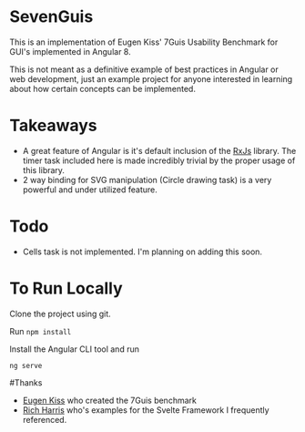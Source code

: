 # SevenGuis

This is an implementation of Eugen Kiss' 7Guis Usability Benchmark 
for GUI's implemented in Angular 8.

This is not meant as a definitive example of best practices in Angular or web development,
just an example project for anyone interested in learning about how certain concepts can be implemented.


# Takeaways
* A great feature of Angular is it's default inclusion of the [RxJs](https://rxjs-dev.firebaseapp.com/) library.
The timer task included here is made incredibly trivial by the proper usage of this library.
* 2 way binding for SVG manipulation (Circle drawing task) is a very powerful and under utilized feature.

# Todo
* Cells task is not implemented. I'm planning on adding this soon. 

# To Run Locally

Clone the project using git.

Run `npm install`

Install the Angular CLI tool and run

`ng serve`


#Thanks
* [Eugen Kiss](https://eugenkiss.github.io/7guis/) who created the 7Guis benchmark
* [Rich Harris](https://github.com/Rich-Harris) who's examples for the Svelte Framework I frequently referenced.


